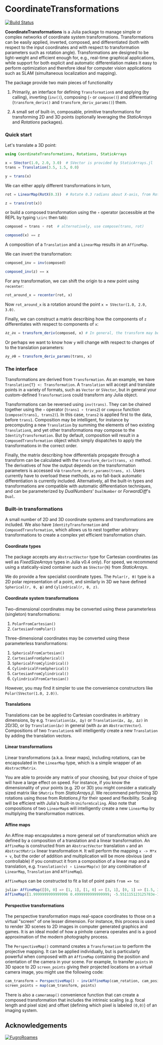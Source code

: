 # CoordinateTransformations

[![Build Status](https://github.com/JuliaGeometry/CoordinateTransformations.jl/workflows/CI/badge.svg)](https://github.com/JuliaGeometry/CoordinateTransformations.jl/actions?query=workflow%3ACI)

**CoordinateTransformations** is a Julia package to manage simple or complex
networks of coordinate system transformations. Transformations can be easily
applied, inverted, composed, and differentiated (both with respect to the
input coordinates and with respect to transformation parameters such as rotation
angle). Transformations are designed to be light-weight and efficient enough
for, e.g., real-time graphical applications, while support for both explicit
and automatic differentiation makes it easy to perform optimization and
therefore ideal for computer vision applications such as SLAM (simultaneous
localization and mapping).

The package provide two main pieces of functionality

1. Primarily, an interface for defining `Transformation`s and applying
   (by calling), inverting (`inv()`), composing (`∘` or `compose()`) and
   differentiating (`transform_deriv()` and `transform_deriv_params()`) them.

2. A small set of built-in, composable, primitive transformations for
   transforming 2D and 3D points (optionally leveraging the *StaticArrays*
   and *Rotations* packages).

### Quick start

Let's translate a 3D point:
```julia
using CoordinateTransformations, Rotations, StaticArrays

x = SVector(1.0, 2.0, 3.0)  # SVector is provided by StaticArrays.jl
trans = Translation(3.5, 1.5, 0.0)

y = trans(x)
```

We can either apply different transformations in turn,
```julia
rot = LinearMap(RotX(0.3))  # Rotate 0.3 radians about X-axis, from Rotations.jl

z = trans(rot(x))
```
or build a composed transformation using the `∘` operator (accessible at the
REPL by typing `\circ` then tab):
```julia
composed = trans ∘ rot  # alternatively, use compose(trans, rot)

composed(x) == z
```
A composition of a `Translation` and a `LinearMap` results in an `AffineMap`.

We can invert the transformation:
```julia
composed_inv = inv(composed)

composed_inv(z) == x
```

For any transformation, we can shift the origin to a new point using `recenter`:
```julia
rot_around_x = recenter(rot, x)
```
Now `rot_around_x` is a rotation around the point `x = SVector(1.0, 2.0, 3.0)`.


Finally, we can construct a matrix describing how the components of `z`
differentiates with respect to components of `x`:
```julia
∂z_∂x = transform_deriv(composed, x) # In general, the transform may be non-linear, and thus we require the value of x to compute the derivative
```

Or perhaps we want to know how `y` will change with respect to changes of
to the translation parameters:
```julia
∂y_∂θ = transform_deriv_params(trans, x)
```

### The interface

Transformations are derived from `Transformation`. As an example, we have
`Translation{T} <: Transformation`. A `Translation` will accept and translate
points in a variety of formats, such as `Vector` or `SVector`, but in general
your custom-defined `Transformation`s could transform any Julia object.

Transformations can be reversed using `inv(trans)`. They can be chained
together using the `∘` operator (`trans1 ∘ trans2`) or `compose` function (`compose(trans1, trans2)`).
In this case, `trans2` is applied first to the data, before `trans1`.
Composition may be intelligent, for instance by precomputing a new `Translation`
by summing the elements of two existing `Translation`s, and yet other
transformations may compose to the `IdentityTransformation`. But by default,
composition will result in a `ComposedTransformation` object which simply
dispatches to apply the transformations in the correct order.

Finally, the matrix describing how differentials propagate through a transform
can be calculated with the `transform_deriv(trans, x)` method. The derivatives
of how the output depends on the transformation parameters is accessed via
`transform_deriv_params(trans, x)`. Users currently have to overload these methods,
as no fall-back automatic differentiation is currently included. Alternatively,
all the built-in types and transformations are compatible with automatic differentiation
techniques, and can be parameterized by *DualNumbers*' `DualNumber` or *ForwardDiff*'s `Dual`.

### Built-in transformations

A small number of 2D and 3D coordinate systems and transformations are included.
We also have `IdentityTransformation` and `ComposedTransformation`, which allows us
to nest together arbitrary transformations to create a complex yet efficient
transformation chain.

#### Coordinate types

The package accepts any `AbstractVector` type for Cartesian coordinates (as
well as *FixedSizeArrays* types in Julia v0.4 only). For speed, we recommend
using a statically-sized container such as `SVector{N}` from *StaticArrays*.

We do provide a few specialist coordinate types. The `Polar(r, θ)` type is a 2D
polar representation of a point, and similarly in 3D we have defined
`Spherical(r, θ, ϕ)` and `Cylindrical(r, θ, z)`.

#### Coordinate system transformations

Two-dimensional coordinates may be converted using these parameterless (singleton)
transformations:

1. `PolarFromCartesian()`
2. `CartesianFromPolar()`

Three-dimensional coordinates may be converted using these parameterless
transformations:

1. `SphericalFromCartesian()`
2. `CartesianFromSpherical()`
3. `SphericalFromCylindrical()`
4. `CylindricalFromSpherical()`
5. `CartesianFromCylindrical()`
6. `CylindricalFromCartesian()`

However, you may find it simpler to use the convenience constructors like
`Polar(SVector(1.0, 2.0))`.

#### Translations

Translations can be be applied to Cartesian coordinates in arbitrary dimensions,
by e.g. `Translation(Δx, Δy)` or `Translation(Δx, Δy, Δz)` in 2D/3D, or by
`Translation(Δv)` in general (with `Δv` an `AbstractVector`). Compositions of
two `Translation`s will intelligently create a new `Translation` by adding the
translation vectors.

#### Linear transformations

Linear transformations (a.k.a. linear maps), including rotations, can be
encapsulated in the `LinearMap` type, which is a simple wrapper of an
`AbstractMatrix`.

You are able to provide any matrix of your choosing, but your choice of type
will have a large effect on speed. For instance, if you know the dimensionality
of your points (e.g. 2D or 3D) you might consider a statically sized matrix
like `SMatrix` from *StaticArrays.jl*. We recommend performing 3D rotations
using those from *Rotations.jl* for their speed and flexibility. Scaling will
be efficient with Julia's built-in `UniformScaling`. Also note that compositions
of two `LinearMap`s will intelligently create a new `LinearMap` by multiplying
the transformation matrices.

#### Affine maps

An Affine map encapsulates a more general set of transformation which are
defined by a composition of a translation and a linear transformation. An
`AffineMap` is constructed from an `AbstractVector` translation `v` and an
`AbstractMatrix` linear transformation `M`. It will perform the mapping
`x -> M*x + v`, but the order of addition and multiplication will be more obvious
(and controllable) if you construct it from a composition of a linear map
and a translation, e.g. `Translation(v) ∘ LinearMap(v)` (or any combination of
`LinearMap`, `Translation` and `AffineMap`).

`AffineMap`s can be constructed to fit a list of point pairs `from => to`:

```julia
julia> AffineMap([[0, 0] => [1, 1], [1, 0] => [3, 1], [0, 1] => [1.5, 3]])
AffineMap([1.9999999999999996 0.4999999999999999; -5.551115123125783e-16 2.0], [0.9999999999999999, 1.0000000000000002])
```

#### Perspective transformations

The perspective transformation maps real-space coordinates to those on a virtual
"screen" of one lesser dimension. For instance, this process is used to render
3D scenes to 2D images in computer generated graphics and games. It is an ideal
model of how a pinhole camera operates and is a good approximation of the modern
photography process.

The `PerspectiveMap()` command creates a `Transformation` to perform the
projective mapping. It can be applied individually, but is particularly
powerful when composed with an `AffineMap` containing the position and
orientation of the camera in your scene. For example, to transfer `points` in 3D
space to 2D `screen_points` giving their projected locations on a virtual camera
image, you might use the following code:

```julia
cam_transform = PerspectiveMap() ∘ inv(AffineMap(cam_rotation, cam_position))
screen_points = map(cam_transform, points)
```

There is also a `cameramap()` convenience function that can create a composed
transformation that includes the intrinsic scaling (e.g. focal length and pixel
size) and offset (defining which pixel is labeled `(0,0)`) of an imaging system.

## Acknowledgements

[![FugroRoames](https://avatars.githubusercontent.com/FugroRoames?s=150)](https://github.com/FugroRoames)
